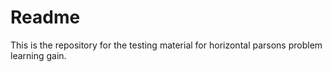 # Readme

This is the repository for the testing material for horizontal parsons problem learning gain.